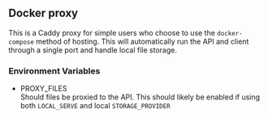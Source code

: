 ## Docker proxy
This is a Caddy proxy for simple users who choose to use the `docker-compose` method of hosting. This will automatically run the API and client through a single port and handle local file storage.

### Environment Variables
- PROXY_FILES  
  Should files be proxied to the API. This should likely be enabled if using both `LOCAL_SERVE` and local `STORAGE_PROVIDER`
